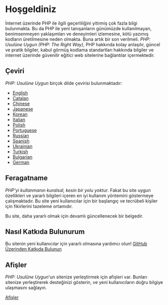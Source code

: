 # Hoşgeldiniz

İnternet üzerinde PHP ile ilgili geçerliliğini yitirmiş çok fazla bilgi bulunmakta. Bu da PHP ile yeni tanışanların günümüzde kullanılmayan, benimsenmeyen yaklaşımları ve deneyimleri izlemesine, kötü yazımış kodların üretilmesine neden olmakta. Buna artık bir son verilmeli. _PHP: Usulüne Uygun (PHP: The Right Way)_, PHP hakkında kolay anlaşılır, güncel ve pratik bilgiler, kabul görmüş kodlama standartları hakkında bilgiler ve internet üzerinde güvenilir eğitici web sitelerine bağlantılar içermektedir.

## Çeviri

_PHP: Usulüne Uygun_ birçok dilde çevirisi bulunmaktadır:

* [English](http://www.phptherightway.com)
* [Catalan](http://ca.phptherightway.com)
* [Chinese](http://wulijun.github.com/php-the-right-way)
* [Japanese](http://ja.phptherightway.com)
* [Korean](http://wafe.github.io/php-the-right-way/)
* [Italian](http://it.phptherightway.com)
* [Polish](http://pl.phptherightway.com/)
* [Portuguese](http://br.phptherightway.com/)
* [Russian](http://getjump.github.io/ru-php-the-right-way)
* [Spanish](http://es.phptherightway.com)
* [Ukrainian](http://iflista.github.com/php-the-right-way/)
* [Turkish](http://hkulekci.github.com/php-the-right-way/)
* [Bulgarian](http://bg.phptherightway.com/)
* [German](http://rwetzlmayr.github.io/php-the-right-way/)

## Feragatname

_PHP'yi kullanmanın kuralsal, kesin bir yolu yoktur_. Fakat bu site uygun özellikleri ve yararlı bilgileri içeren en iyi kullanım yöntemini göstermeye çalışmaktadır. Bu site yeni kullanıcılar için bir başlangıç ve tecrübeli kişiler için fikirlerini tazeleme ortamıdır.

Bu site, daha yararlı olmak için devamlı güncellenecek bir belgedir.

## Nasıl Katkıda Bulunurum

Bu sitenin yeni kullanıcılar için yararlı olmasına yardımcı olun! [GitHub Üzerinden Katkıda Bulunun][1]

## Afişler

_PHP: Usulüne Uygun_'un sitenize yerleştirmek için afişleri var. Bunları sitenize yerleştirerek desteğinizi gösterin, 
ve yeni kullanıcıların doğru bilgiye ulaşmasını sağlayın.


[Afişler][2]

[1]: https://github.com/codeguy/php-the-right-way/tree/gh-pages
[2]: /php-the-right-way/banners.html
